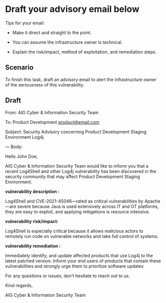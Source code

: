 # Draft your advisory email below

Tips for your email:

- Make it direct and straight to the point. 

- You can assume the infrastructure owner is technical.

- Explain the risk/impact, method of exploitation, and remediation steps.

 Scenario
----------
To finish this task, draft an advisory email to alert the infrastructure owner of the seriousness of this vulnerability. 

 Draft
--------

From: AIG Cyber & Information Security Team

To: Product Development <product@email.com>

Subject: Security Advisory concerning Product Development Staging Environment Log4j

—
Body: 

Hello John Doe,

  AIG Cyber & Information Security Team would like to inform you that a recent Log4Shell and other Log4j vulnerability has been discovered in the security community that may affect Product Development Staging Environment.
  
   <b>vulnerability description :</b>
  
  Log4Shell and CVE-2021-45046—rated as critical vulnerabilities by Apache—are severe because Java is used extensively across IT and OT platforms, they are easy to exploit, and applying mitigations is resource intensive. 
  
   <b> vulnerability risk/impact:</b>
  
  Log4Shell is especially critical because it allows malicious actors to remotely run code on vulnerable networks and take full control of systems. 
  
   <b>vulnerability remediation :</b>
  
  Immediately identify, and  update affected products that use Log4j to the latest patched version.
  Inform your end users of products that contain these vulnerabilities and strongly urge them to prioritize software updates
  

  For any questions or issues, don’t hesitate to reach out to us.

Kind regards,

AIG Cyber & Information Security Team
